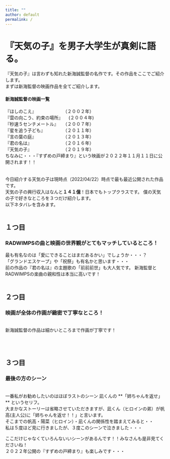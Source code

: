 ```yaml
---
title: ""
author: default
permalink: /
---
```


# 『天気の子』を男子大学生が真剣に語る。  
『天気の子』は言わずも知れた新海誠監督の名作です。その作品をここでご紹介します。
<br>
まずは新海監督の映画作品を全てご紹介します。
#### 新海誠監督の映画一覧  
『ほしのこえ』　　　　　　　（２００２年）  
『雲の向こう、約束の場所』 　(２００４年)  
『秒速５センチメートル』　　（２００７年）  
『星を追う子ども』　　　　　（２０１１年）  
『言の葉の庭』　　　　　　　（２０１３年）  
『君の名は』　　　　　　　　（２０１６年）  
『天気の子』　　　　　　　　（２０１９年）
<br>
ちなみに・・・『すずめの戸締まり』という映画が２０２２年１１月１１日に公開されます！！  
<br>
<br>
今日紹介する天気の子は現時点（2022/04/22）時点で最も最近公開された作品です。
<br>
天気の子の興行収入はなんと**１４１億**！日本でもトップクラスです。
僕の天気の子で好きなところを３つだけ紹介します。
<br>
以下ネタバレを含みます。 
<br>
<br>
## １つ目  
###  RADWIMPSの曲と映画の世界観がとてもマッチしているところ！
最も有名なのは「愛にできることはまだあるかい」でしょうか・・・？  
「グランドエスケープ」や「祝祭」も有名かと思います・・・  
前の作品の『君の名は』の主題歌の「前前前世」も大人気です。 
新海監督とRADWIMPSの楽曲の親和性は本当に高いです！
<br><br>
## ２つ目
### 映画が全体の作画が緻密で丁寧なところ！
<br>
新海誠監督の作品は細かいところまで作画が丁寧です！

<br><br>
## ３つ目
### 最後の方のシーン
<br>
一番私がお勧めしたいのはほぼラストのシーン 凪くんの **「姉ちゃんを返せ」** というセリフ。
<br>
大まかなストーリーは省略させていただきますが、凪くん（ヒロインの弟）が帆高(主人公)に「姉ちゃんを返せ！！」と言います。
<br>
そこまでの帆高・陽菜（ヒロイン）・凪くんの関係性を踏まえてみると・・
<br>
私は５度ほど見に行きましたが、３度このシーンで泣きました・・・

ここだけじゃなくていろんないいシーンがあるんです！！みなさんも是非見てくださいね！
<br>
２０２２年公開の『すずめの戸締まり』も楽しみです・・・
